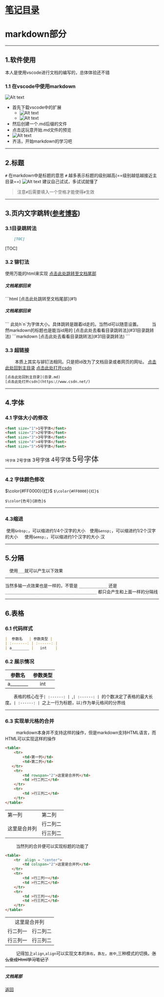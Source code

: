 # [笔记目录](目录.md)
# markdown部分
____
## 1.软件使用

本人是使用vscode进行文档的编写的，总体体验还不错
### 1.1 在vscode中使用markdown
![Alt text](data/markdown/vscode_1.png)
* 首先下载vscode中的扩展
    * ![Alt text](data/markdown/vscode_2.png)
    * ![Alt text](data/markdown/vscode_3.png)
* 然后创建一个.md后缀的文件
* 点击这玩意开始.md文件的预览
* ![Alt text](data/markdown/vscode_4.png)
* 齐活，开始markdown的学习吧
___
## 2.标题
`#` 在markdown中是标题的意思
`#` 越多表示标题的级别越高(==级别越低越接近主目录==)
![Alt text](data/markdown/title.png)
建议自己试试，多试试就懂了
> 注意`#`后需要填入一个空格才能使得`#`生效
____


## 3.页内文字跳转([参考博客](https://blog.csdn.net/qq_43660925/article/details/120731625?ops_request_misc=&request_id=&biz_id=102&utm_term=markdown%E5%AE%9E%E7%8E%B0%E6%96%87%E6%9C%AC%E5%86%85%E9%83%A8%E8%B7%B3%E8%BD%AC&utm_medium=distribute.pc_search_result.none-task-blog-2~all~sobaiduweb~default-0-120731625.nonecase&spm=1018.2226.3001.4187))

### 3.1目录跳转法
```markdown
    [TOC]
```
[TOC]

### 3.2 铆钉法
使用万能的html来实现
[点击此处跳转至文档尾部](#1)
<h5 id="2"> 文档尾部回来</h5>
```html
 [点击此处跳转至文档尾部](#1)
 <h5 id="2"> 文档尾部回来</h5>
```
此处h`n`为字体大小。具体跳转是跟着id走的。当然id可以随意设置。
&emsp; &emsp;当然markdown的标题也是能当id用的
[点击此处去看看目录跳转法](#31目录跳转法)
```markdown
    [点击此处去看看目录跳转法](#31目录跳转法)
```


### 3.3 超链接
&emsp; &emsp;本质上其实与铆钉法相同。只是把id改为了文档目录或者网页的网址。
[点击此处回到主目录](目录.md)
[点击此处打开csdn](https://www.csdn.net/)
```html
[点击此处回到主目录](目录.md)
[点击此处打开csdn](https://www.csdn.net/)
```
___
## 4.字体
### 4.1 字体大小的修改
```html
<font size="1">1号字体</font>
<font size="2">2号字体</font>
<font size="3">3号字体</font>
<font size="4">4号字体</font>
<font size="5">5号字体</font>
```
<font size="1">1号字体</font>
<font size="2">2号字体</font>
<font size="3">3号字体</font>
<font size="4">4号字体</font>
<font size="5">5号字体</font>

___

### 4.2 字体颜色修改

$\color{#FF0000}{红}$
`$\color{#FF0000}{红}$`

`$\color{色号}{颜色}$`
____
### 4.3缩进
&nbsp;使用`&nbsp;`，可以缩进约1/4个汉字的大小
&ensp; 使用`&ensp;`，可以缩进约1/2个汉字的大小
&emsp; 使用`&emsp;`，可以缩进约1个汉字的大小
汉
_____
## 5.分隔
&emsp;使用`___`就可以产生以下效果
_____
当然多输一点效果也是一样的，不管是
`_____________`
还是
`__________________________________________`
都只会产生和上面一样的分隔线

____
## 6.表格
### 6.1 代码样式
```markdown
|  参数名   | 参数类型 | 
| :-------: | :------: | 
| a________ |   int    | 
```
### 6.2 展示情况
|  参数名   | 参数类型 | 
| :-------: | :------: |  
| a________        |   int    | 

&emsp;&emsp;表格的核心在于`| :------: | `,`| :------: | `的个数决定了表格的最大长度。`| :------: | `之上一行为标题，以`|`作为单元格间的分界线

_____

### 6.3 实现单元格的合并
&emsp; &emsp; markdown本身并不支持这样的操作，但是markdown支持HTML语言，而HTML可以实现这样的操作
```  html
<table>
    <tr>
        <td>第一列</td> 
        <td>第二列</td> 
   </tr>
    <tr>
        <td rowspan="2">这里是合并列</td>    
        <td >行二列二</td>  
    </tr>
    <tr>
        <td >行三列二</td>  
    </tr>
</table>
```
<table>
    <tr>
        <td>第一列</td> 
        <td>第二列</td> 
   </tr>
    <tr>
        <td rowspan="2">这里是合并列</td>    
        <td >行二列二</td>  
    </tr>
    <tr>
        <td >行三列二</td>  
    </tr>
</table>

&emsp; &emsp; 当然列的合并便可以实现标题的功能了

```  html
<table>
    <tr  align = "center">
        <td colspan="2">这里是合并列</td> 
   </tr>
    <tr>
        <td >行二列一</td>    
        <td >行二列二</td>  
    </tr>
    <tr>
        <td >行三列一</td>  
        <td >行三列二</td>  
    </tr>
</table>
```
<table>
    <tr  align = "center">
        <td colspan="2">这里是合并列</td> 
   </tr>
    <tr>
        <td >行二列一</td>    
        <td >行二列二</td>  
    </tr>
    <tr>
        <td >行三列一</td>  
        <td >行三列二</td>  
    </tr>
</table>


&emsp; &emsp; 记得加上`align`,`align`可以实现文本的`靠右`，`靠左`，`居中`,三种模式的切换。~~怎么变成Html学习笔记了~~
____

<h5 id="1">文档尾部</h5>

[返回](#2)